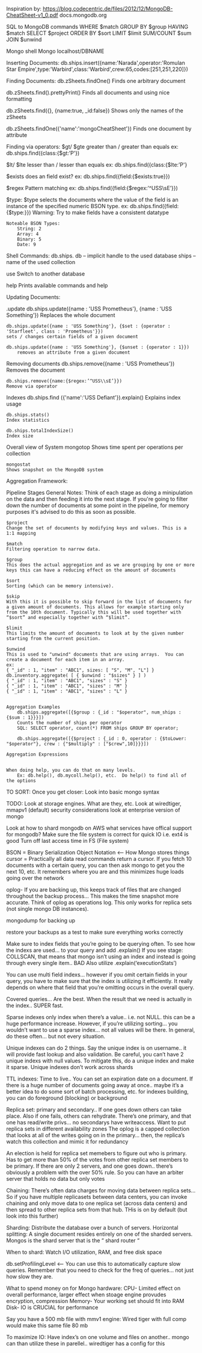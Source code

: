 Inspiration by:
    https://blog.codecentric.de/files/2012/12/MongoDB-CheatSheet-v1_0.pdf
    docs.mongodb.org

SQL to MongoDB commands
WHERE       $match
GROUP BY    $group 
HAVING      $match 
SELECT      $project
ORDER BY    $sort
LIMIT       $limit
SUM/COUNT   $sum
JOIN        $unwind

Mongo shell
    Mongo localhost/DBNAME


Inserting Documents:
db.ships.insert({name:'Narada',operator:'Romulan Star Empire',type:'Warbird',class:'Warbird',crew:65,codes:[251,251,220]})

Finding Documents:
db.zSheets.findOne()
    Finds one arbitrary document

db.zSheets.find().prettyPrint()
    Finds all documents and using nice formatting

db.zSheets.find({}, {name:true, _id:false})
    Shows only the names of the zSheets

db.zSheets.findOne({'name':'mongoCheatSheet'})
    Finds one document by attribute

Finding via operators:
$gt/ $gte
    greater than / greater than equals
    ex: db.ships.find({class:{$gt:’P'}) 

$lt/ $lte
    lesser than / lesser than equals
    ex: db.ships.find({class:{$lte:’P'}

$exists
    does an field exist?
    ex: db.ships.find({field:{$exists:true}}) 

$regex
    Pattern matching
    ex: db.ships.find({field:{$regex:’^USS\\sE’}}) 

$type:
    $type selects the documents where the value of the field is an instance of the specified numeric BSON type.
    ex: db.ships.find({field:{$type:<BSON INT Type>}}) 
    Warning: Try to make fields have a consistent datatype

    Noteable BSON Types:
        String: 2
        Array: 4
        Binary: 5
        Date: 9
    

Shell Commands:
db.ships.<command> 
    db – implicit handle to the used database ships – name of the used collection

use <database> 
    Switch to another database

help
    Prints available commands and help

Updating Documents:

.update
    db.ships.update({name : 'USS Prometheus'}, {name : 'USS Something'}) 
    Replaces the whole document

    db.ships.update({name : 'USS Something'}, {$set : {operator : 'Starfleet', class : 'Prometheus'}})
    sets / changes certain fields of a given document

    db.ships.update({name : 'USS Something'}, {$unset : {operator : 1}})
        removes an attribute from a given document

Removing documents
    db.ships.remove({name : 'USS Prometheus'})
    Removes the document

    db.ships.remove({name:{$regex:’^USS\\sE’}})
    Remove via operator

Indexes
    db.ships.find ({'name':'USS Defiant'}).explain()
    Explains index usage

    db.ships.stats()
    Index statistics

    db.ships.totalIndexSize()
    Index size

Overall view of System
    mongotop
    Shows time spent per operations per collection

    mongostat
    Shows snapshot on the MongoDB system

Aggregation Framework:

Pipeline Stages
    General Notes:
    Think of each stage as doing a minipulation on the data and then feeding it into the next stage.
    If you're going to filter down the number of documents at some point in the pipeline, for memory purposes it's advised to do this as soon as possible.

    $project
    Change the set of documents by modifying keys and values. This is a 1:1 mapping

    $match
    Filtering operation to narrow data.

    $group
    This does the actual aggregation and as we are grouping by one or more keys this can have a reducing effect on the amount of documents

    $sort
    Sorting (which can be memory intensive).

    $skip
    With this it is possible to skip forward in the list of documents for a given amount of documents. This allows for example starting only from the 10th document. Typically this will be used together with “$sort” and especially together with “$limit”.

    $limit
    This limits the amount of documents to look at by the given number starting from the current position. 

    $unwind
    This is used to "unwind" documents that are using arrays.  You can create a document for each item in an array.
    ex:
    { "_id" : 1, "item" : "ABC1", sizes: [ "S", "M", "L"] }
    db.inventory.aggregate( [ { $unwind : "$sizes" } ] )
    { "_id" : 1, "item" : "ABC1", "sizes" : "S" }
    { "_id" : 1, "item" : "ABC1", "sizes" : "M" }
    { "_id" : 1, "item" : "ABC1", "sizes" : "L" }


    Aggregation Examples
        db.ships.aggregate([{$group : {_id : "$operator", num_ships : {$sum : 1}}}])
        Counts the number of ships per operator
        SQL: SELECT operator, count(*) FROM ships GROUP BY operator;

        db.ships.aggregate([{$project : {_id : 0, operator : {$toLower: "$operator"}, crew : {"$multiply" : ["$crew",10]}}}])

    Aggregation Expressions
        

    When doing help, you can do that on many levels.
        Ex: db.help(), db.mycoll.help(), etc.  Do help() to find all of the options

TO SORT:
Once you get closer:  Look into basic mongo syntax

TODO:
Look at storage engines.  What are they, etc.  Look at wiredtiger, mmapv1 (default)
security considerations
look at enterprise version of mongo

Look at how to shard mongodb on AWS
what services have offical support for mongodb?
Make sure the file system is correct for quick IO i.e. ext4 is good
Turn off last access time in FS (File system)

BSON = Binary Serialization Object Notation <— How Mongo stores things
cursor = Practically all data read commands return a cursor.  If you fetch 10 documents with a certain query, you can then ask mongo to get you the next 10, etc.  It remembers where you are and this minimizes huge loads going over the network

oplog- If you are backing up, this keeps track of files that are changed throughout the backup process…  This makes the time snapshot more accurate.  Think of oplog as operations log.  This only works for replica sets (not single mongo DB instances).

mongodump for backing up

restore your backups as a test to make sure everything works correctly

Make sure to index fields that you’re going to be querying often.  To see how the indexs are used… to your query and add .explain()
    If you see stage: COLLSCAN, that means that mongo isn’t using an index and instead is going through every single item.. BAD
  Also utilize .explain(‘executionStats’)
 
You can use multi field indexs… however if you omit certain fields in your query, you have to make sure that the index is utilizing it efficiently.  It really depends on where that field that you’re omitting occurs in the overall query.

Covered queries… Are the best.   When the result that we need is actually in the index.. SUPER fast.

Sparse indexes only index when there’s a value.. i.e. not NULL.  this can be a huge performance increase.  However, if you’re utilizing sorting… you wouldn’t want to use a sparse index… not all values will be there.  In general, do these often… but not every situation.

Unique indexes can do 2 things.  Say the unique index is on username.. it will provide fast lookup and also validation.  Be careful, you can’t have 2 unique indexs with null values.  To mitigate this, do a unique index and make it sparse.  Unique indexes don’t work across shards

TTL indexes: Time to live.. You can set an expiration date on a document.  If there is a huge number of documents going away at once.. maybe it’s a better idea to do some sort of batch processing, etc. 
for indexes building, you can do foreground (blocking) or background

Replica set: primary and secondary.. If one goes down others can take place.  Also if one fails, others can rehydrate.  There’s one primary, and that one has read/write privs… no secondarys have writeaccess.  Want to put replica sets in different availability zones
    The oplog is a capped collection that looks at all of the writes going on in the primary… then, the replica’s watch this collection and mimic it for redundancy

An election is held for replica set memebers to figure out who is primary.  Has to get more than 50% of the votes from other replica set members to be primary.  If there are only 2 servers, and one goes down.. there’s obviously a problem with the over 50% rule.  So you can have an arbiter server that holds no data but only votes

Chaining:  There’s often data charges for moving data between replica sets… So if you have multiple replicasets between data centers, you can invoke chaining and only move data to one replica set (across data centers) and then spread to other replica sets from that hub.  THis is on by default (but look into this further) 

Sharding: Distribute the database over a bunch of servers.
    Horizontal splitting: A single document resides entirely on one of the sharded servers.
    Mongos is the shard server that is the “ shard router “

When to shard:
    Watch I/O utilization, RAM, and free disk space

db.setProfilingLevel <— You can use this to automatically capture slow queries.  Remember that you need to check for the freq of queries… not just how slow they are.

What to spend money on for Mongo hardware:
CPU- Limited effect on overall performance, larger effect when stoage engine provudes encryption, compression
Memory- Your working set should fit into RAM
Disk- IO is CRUCIAL for performance

Say you have a 500 mb file with mmv1 engine:
Wired tiger with full comp would make this same file 80 mb

To maximize IO: Have index’s on one volume and files on another.. mongo can than utilize these in parellel.. wiredtiger has a config for this


